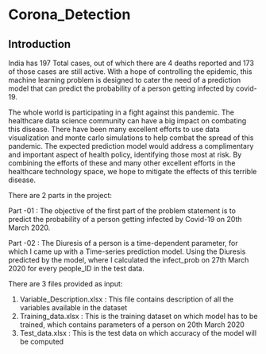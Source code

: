 # Corona_Detection
## Introduction

India has 197 Total cases, out of which there are 4 deaths reported and 173 of those cases are still active. With a hope of controlling the epidemic, this machine learning problem is designed to cater the need of a prediction model that can predict the probability of a person getting infected by covid-19.  
 
The whole world is participating in a fight against this pandemic. The healthcare data science community can have a big impact on combating this disease. There have been many excellent efforts to use data visualization and monte carlo simulations to help combat the spread of this pandemic. The expected prediction model would address a complimentary and important aspect of health policy, identifying those most at risk. By combining the efforts of these and many other excellent efforts in the healthcare technology space, we hope to mitigate the effects of this terrible disease. 
 
There are 2 parts in the project:

Part -01 : The objective of the first part of the problem statement is to predict the probability of a person getting infected by Covid-19 on 20th March 2020.
 
Part -02 : The Diuresis of a person is a time-dependent parameter, for which I came up with a Time-series prediction model. Using the Diuresis predicted by the model, where I calculated the infect_prob on 27th March 2020 for every people_ID in the test data.
 
There are 3 files provided as input: 
 
1. Variable_Description.xlsx :  This file contains description of all the variables available in the dataset 
2. Training_data.xlsx :  This is the training dataset on which model has to be trained, which contains parameters of a person on 20th March 2020 
3. Test_data.xlsx :  This is the test data on which accuracy of the model will be computed 
